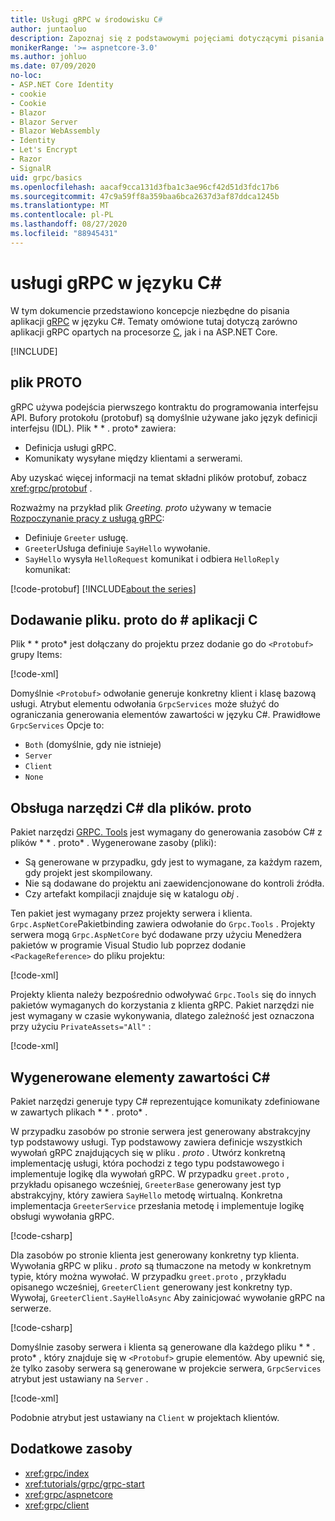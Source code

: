 ```yaml
---
title: Usługi gRPC w środowisku C#
author: juntaoluo
description: Zapoznaj się z podstawowymi pojęciami dotyczącymi pisania usług gRPC Services przy użyciu języka C#.
monikerRange: '>= aspnetcore-3.0'
ms.author: johluo
ms.date: 07/09/2020
no-loc:
- ASP.NET Core Identity
- cookie
- Cookie
- Blazor
- Blazor Server
- Blazor WebAssembly
- Identity
- Let's Encrypt
- Razor
- SignalR
uid: grpc/basics
ms.openlocfilehash: aacaf9cca131d3fba1c3ae96cf42d51d3fdc17b6
ms.sourcegitcommit: 47c9a59ff8a359baa6bca2637d3af87ddca1245b
ms.translationtype: MT
ms.contentlocale: pl-PL
ms.lasthandoff: 08/27/2020
ms.locfileid: "88945431"
---
```

# <a name="grpc-services-with-c"></a>usługi gRPC w języku C\#

W tym dokumencie przedstawiono koncepcje niezbędne do pisania aplikacji [gRPC](https://grpc.io/docs/guides/) w języku C#. Tematy omówione tutaj dotyczą zarówno aplikacji gRPC opartych na procesorze [C](https://grpc.io/blog/grpc-stacks), jak i na ASP.NET Core.

[!INCLUDE[](~/includes/gRPCazure.md)]

## <a name="proto-file"></a>plik PROTO

gRPC używa podejścia pierwszego kontraktu do programowania interfejsu API. Bufory protokołu (protobuf) są domyślnie używane jako język definicji interfejsu (IDL). Plik * \* . proto* zawiera:

* Definicja usługi gRPC.
* Komunikaty wysyłane między klientami a serwerami.

Aby uzyskać więcej informacji na temat składni plików protobuf, zobacz <xref:grpc/protobuf> .

Rozważmy na przykład plik *Greeting. proto* używany w temacie [Rozpoczynanie pracy z usługą gRPC](xref:tutorials/grpc/grpc-start):

* Definiuje `Greeter` usługę.
* `Greeter`Usługa definiuje `SayHello` wywołanie.
* `SayHello` wysyła `HelloRequest` komunikat i odbiera `HelloReply` komunikat:

[!code-protobuf[](~/tutorials/grpc/grpc-start/sample/GrpcGreeter/Protos/greet.proto)]
[!INCLUDE[about the series](~/includes/code-comments-loc.md)]

## <a name="add-a-proto-file-to-a-c-app"></a>Dodawanie pliku. proto do \# aplikacji C

Plik * \* proto* jest dołączany do projektu przez dodanie go do `<Protobuf>` grupy Items:

[!code-xml[](~/tutorials/grpc/grpc-start/sample/GrpcGreeter/GrpcGreeter.csproj?highlight=2&range=7-9)]

Domyślnie `<Protobuf>` odwołanie generuje konkretny klient i klasę bazową usługi. Atrybut elementu odwołania `GrpcServices` może służyć do ograniczania generowania elementów zawartości w języku C#. Prawidłowe `GrpcServices` Opcje to:

* `Both` (domyślnie, gdy nie istnieje)
* `Server`
* `Client`
* `None`

## <a name="c-tooling-support-for-proto-files"></a>Obsługa narzędzi C# dla plików. proto

Pakiet narzędzi [GRPC. Tools](https://www.nuget.org/packages/Grpc.Tools/) jest wymagany do generowania zasobów C# z plików * \* . proto* . Wygenerowane zasoby (pliki):

* Są generowane w przypadku, gdy jest to wymagane, za każdym razem, gdy projekt jest skompilowany.
* Nie są dodawane do projektu ani zaewidencjonowane do kontroli źródła.
* Czy artefakt kompilacji znajduje się w katalogu *obj* .

Ten pakiet jest wymagany przez projekty serwera i klienta. `Grpc.AspNetCore`Pakietbinding zawiera odwołanie do `Grpc.Tools` . Projekty serwera mogą `Grpc.AspNetCore` być dodawane przy użyciu Menedżera pakietów w programie Visual Studio lub poprzez dodanie `<PackageReference>` do pliku projektu:

[!code-xml[](~/tutorials/grpc/grpc-start/sample/GrpcGreeter/GrpcGreeter.csproj?highlight=1&range=12)]

Projekty klienta należy bezpośrednio odwoływać `Grpc.Tools` się do innych pakietów wymaganych do korzystania z klienta gRPC. Pakiet narzędzi nie jest wymagany w czasie wykonywania, dlatego zależność jest oznaczona przy użyciu `PrivateAssets="All"` :

[!code-xml[](~/tutorials/grpc/grpc-start/sample/GrpcGreeterClient/GrpcGreeterClient.csproj?highlight=3&range=9-11)]

## <a name="generated-c-assets"></a>Wygenerowane elementy zawartości C#

Pakiet narzędzi generuje typy C# reprezentujące komunikaty zdefiniowane w zawartych plikach * \* . proto* .

W przypadku zasobów po stronie serwera jest generowany abstrakcyjny typ podstawowy usługi. Typ podstawowy zawiera definicje wszystkich wywołań gRPC znajdujących się w pliku *. proto* . Utwórz konkretną implementację usługi, która pochodzi z tego typu podstawowego i implementuje logikę dla wywołań gRPC. W przypadku `greet.proto` , przykładu opisanego wcześniej, `GreeterBase` generowany jest typ abstrakcyjny, który zawiera `SayHello` metodę wirtualną. Konkretna implementacja `GreeterService` przesłania metodę i implementuje logikę obsługi wywołania gRPC.

[!code-csharp[](~/tutorials/grpc/grpc-start/sample/GrpcGreeter/Services/GreeterService.cs?name=snippet)]

Dla zasobów po stronie klienta jest generowany konkretny typ klienta. Wywołania gRPC w pliku *. proto* są tłumaczone na metody w konkretnym typie, który można wywołać. W przypadku `greet.proto` , przykładu opisanego wcześniej, `GreeterClient` generowany jest konkretny typ. Wywołaj, `GreeterClient.SayHelloAsync` Aby zainicjować wywołanie gRPC na serwerze.

[!code-csharp[](~/tutorials/grpc/grpc-start/sample/GrpcGreeterClient/Program.cs?name=snippet)]

Domyślnie zasoby serwera i klienta są generowane dla każdego pliku * \* . proto* , który znajduje się w `<Protobuf>` grupie elementów. Aby upewnić się, że tylko zasoby serwera są generowane w projekcie serwera, `GrpcServices` atrybut jest ustawiany na `Server` .

[!code-xml[](~/tutorials/grpc/grpc-start/sample/GrpcGreeter/GrpcGreeter.csproj?highlight=2&range=7-9)]

Podobnie atrybut jest ustawiany na `Client` w projektach klientów.

## <a name="additional-resources"></a>Dodatkowe zasoby

* <xref:grpc/index>
* <xref:tutorials/grpc/grpc-start>
* <xref:grpc/aspnetcore>
* <xref:grpc/client>
